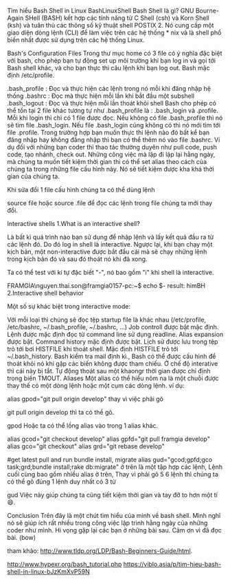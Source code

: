 Tìm hiểu Bash Shell in Linux
BashLinuxShell
Bash Shell là gì?
GNU Bourne-Again SHell (BASH) kết hợp các tính năng từ C Shell (csh) và Korn Shell (ksh) và tuân thủ các thông số kỹ thuật shell POSTIX 2. Nó cung cấp một giao diện dòng lệnh (CLI) để làm việc trên các hệ thống * nix và là shell phổ biến nhất được sử dụng trên các hệ thống Linux.

Bash's Configuration Files
Trong thư mục home có 3 file có ý nghĩa đặc biệt với bash, cho phép bạn tự động set up môi trường khi bạn log in và gọi tới Bash shell khác, và cho bạn thực thi câu lệnh khi bạn log out. Bash mặc định /etc/profile.

.bash_profile : Đọc và thực hiện các lệnh trong nó mỗi khi đăng nhập hệ thống
.bashrc : Đọc mà thực hiện mỗi lần khi bắt đầu một subshell
.bash_logout : Đọc và thực hiện mỗi lần thoát khỏi shell
Bash cho phép có thể tồn tại 2 file khác tương tự như .bash_profile là : .bash_login và .profile. Mỗi khi login thì chỉ có 1 file được đọc. Nếu không có file .bash_profile thì nó sẽ tìm file .bash_login. Nếu file .bash_login cũng không có thì nó mới tìm tới file .profile. Trong trường hợp bạn muốn thực thi lệnh nào đó bất kể bạn đăng nhập hay không đăng nhập thì bạn có thể thêm nó vào file .bashrc. Ví dụ đối với những bạn coder thì thao tác thường duyên như pull code, push code, tạo nhánh, check out. Những công việc mà lặp đi lặp lại hằng ngày, mà chúng ta muốn tiết kiệm thời gian thì có thể set alias theo cách của chúng ta trong những file cấu hình này. Nó sẽ tiết kiệm được kha khá thời gian của chúng ta.

Khi sửa đổi 1 file cấu hình chúng ta có thể dùng lệnh

source file 
hoặc
source .file
để đọc các lệnh trong file chúng ta mới thay đổi.

Interactive shells
1.What is an interactive shell?

Là bất kì quá trình nào bạn sử dụng để nhập lệnh và lấy kết quả đầu ra từ các lệnh đó. Do đó log in shell là interactive. Ngược lại, khi bạn chạy một kịch bản, một non-interactive được bắt đầu cái mà sẽ chạy những lệnh trong kịch bản đó và sau đó thoát nó khi đã xong.

Ta có thể test với kí tự đặc biết "-", nó bao gồm "i" khi shell là interactive.

FRAMGIA\nguyen.thai.son@framgia0157-pc:~$ echo $-
result: himBH
2.Interactive shell behavior

Một số sự khác biệt trong interactive mode:

Với mỗi loại thì chúng sẽ đọc tệp startup file là khác nhau (/etc/profile, /etc/bashrc, ~/.bash_profile, ~/.bashrc, ...)
Job controll được bật mặc định.
Lệnh được mặc định đọc từ command line sử dụng readline.
Alias expansion được bật.
Command history mặc định được bật. Lịch sử được lưu trong tệp trỏ tới bơi HISTFILE khi thoát shell. Mặc định HISTFILE trỏ tới ~/.bash_history.
Bash kiểm tra mail định kì.,
Bash có thể được cấu hình để thoát khỏi nó khi gặp các biến không được tham chiếu. Ở chế độ interative thì cái này bị tắt.
Tự động thoát sau một khaongr thời gian được chỉ định trong biến TMOUT.
Aliases
Một alias có thể hiểu nôm na là một chuỗi được thay thế có một dòng lệnh hoặc một cụm các dòng lệnh. ví dụ:

alias gpod="git pull origin develop"
thay vì việc phải gõ

git pull origin develop
thì ta có thể gõ.

gpod
Hoặc ta có thể lồng alias vào trong 1 alias khác.

 alias gcod="git checkout develop"
 alias gpfd="git pull framgia develop"
 alias gco="git checkout"
 alias grd="git rebase develop"
 
 #get latest pull and run bundle install, migrate
 alias gud="gcod;gpfd;gco task;grd;bundle install;rake db:migrate"
ở trên là một tập hợp các lệnh, Lệnh cuối cùng bao gồm nhiều alias ở trên, Thay vì phải gõ 5 6 lệnh thì chúng ta có thể gõ đúng 1 lệnh duy nhất có 3 từ

gud
Việc này giúp chúng ta cũng tiết kiệm thời gian và tay đỡ to hơn một tí 😄.

Conclusion
Trên đây là một chút tìm hiểu của mình về bash shell. Mình nghĩ nó sẽ giúp ích rất nhiều trong công việc lập trình hằng ngày của những coder như mình. Hi vọng gặp lại các bạn ở những bài sau. Cảm ơn vì đã đọc bài. (bow)

tham khảo: http://www.tldp.org/LDP/Bash-Beginners-Guide/html.

http://www.hypexr.org/bash_tutorial.php
https://viblo.asia/p/tim-hieu-bash-shell-in-linux-bJzKmXvP59N
